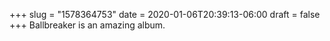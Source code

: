 +++
slug = "1578364753"
date = 2020-01-06T20:39:13-06:00
draft = false
+++
Ballbreaker is an amazing album.